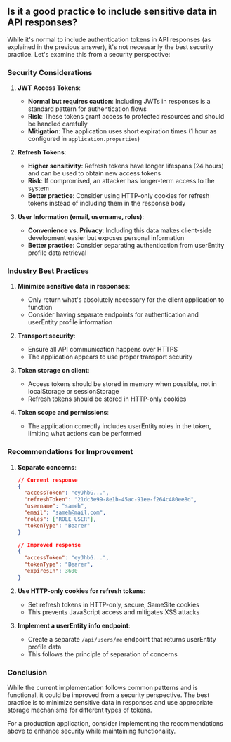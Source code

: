 ## Is it a good practice to include sensitive data in API responses?

While it's normal to include authentication tokens in API responses (as explained in the previous answer), it's not necessarily the best security practice. Let's examine this from a security perspective:

### Security Considerations

1. **JWT Access Tokens**:
   - **Normal but requires caution**: Including JWTs in responses is a standard pattern for authentication flows
   - **Risk**: These tokens grant access to protected resources and should be handled carefully
   - **Mitigation**: The application uses short expiration times (1 hour as configured in `application.properties`)

2. **Refresh Tokens**:
   - **Higher sensitivity**: Refresh tokens have longer lifespans (24 hours) and can be used to obtain new access tokens
   - **Risk**: If compromised, an attacker has longer-term access to the system
   - **Better practice**: Consider using HTTP-only cookies for refresh tokens instead of including them in the response body

3. **User Information (email, username, roles)**:
   - **Convenience vs. Privacy**: Including this data makes client-side development easier but exposes personal information
   - **Better practice**: Consider separating authentication from userEntity profile data retrieval

### Industry Best Practices

1. **Minimize sensitive data in responses**:
   - Only return what's absolutely necessary for the client application to function
   - Consider having separate endpoints for authentication and userEntity profile information

2. **Transport security**:
   - Ensure all API communication happens over HTTPS
   - The application appears to use proper transport security

3. **Token storage on client**:
   - Access tokens should be stored in memory when possible, not in localStorage or sessionStorage
   - Refresh tokens should be stored in HTTP-only cookies

4. **Token scope and permissions**:
   - The application correctly includes userEntity roles in the token, limiting what actions can be performed

### Recommendations for Improvement

1. **Separate concerns**:
   ```json
   // Current response
   {
     "accessToken": "eyJhbG...",
     "refreshToken": "21dc3e99-8e1b-45ac-91ee-f264c480ee8d",
     "username": "sameh",
     "email": "sameh@mail.com",
     "roles": ["ROLE_USER"],
     "tokenType": "Bearer"
   }
   
   // Improved response
   {
     "accessToken": "eyJhbG...",
     "tokenType": "Bearer",
     "expiresIn": 3600
   }
   ```

2. **Use HTTP-only cookies for refresh tokens**:
   - Set refresh tokens in HTTP-only, secure, SameSite cookies
   - This prevents JavaScript access and mitigates XSS attacks

3. **Implement a userEntity info endpoint**:
   - Create a separate `/api/users/me` endpoint that returns userEntity profile data
   - This follows the principle of separation of concerns

### Conclusion

While the current implementation follows common patterns and is functional, it could be improved from a security perspective. The best practice is to minimize sensitive data in responses and use appropriate storage mechanisms for different types of tokens.

For a production application, consider implementing the recommendations above to enhance security while maintaining functionality.
